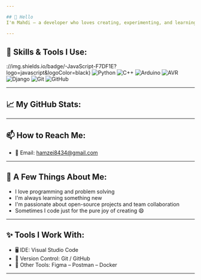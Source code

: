 ```yaml
---

## 👋 Hello  
I'm Mahdi – a developer who loves creating, experimenting, and learning!

---
```


## 🧰 Skills & Tools I Use:

://img.shields.io/badge/-JavaScript-F7DF1E?logo=javascript&logoColor=black)
![Python](https://img.shields.io/badge/-Python-3776AB?logo=python&logoColor=white)
![C++](https://img.shields.io/badge/-C++-00599C?style=flat&logo=c%2B%2B&logoColor=white)
![Arduino](https://img.shields.io/badge/-Arduino-00979D?style=flat&logo=arduino&logoColor=white)
![AVR](https://img.shields.io/badge/-AVR-000000?style=flat&logo=atmel&logoColor=white)
![Django](https://img.shields.io/badge/-Django-092E20?style=flat&logo=django&logoColor=white)
![Git](https://img.shields.io/badge/-Git-F05032?style=flat&logo=git&logoColor=white)
![GitHub](https://img.shields.io/badge/-GitHub-181717?style=flat&logo=github&logoColor=white)


---

## 📈 My GitHub Stats:


---

## 📫 How to Reach Me:

- 📧 Email: hamzei8434@gmail.com  

---

## 🎯 A Few Things About Me:

- I love programming and problem solving  
- I'm always learning something new  
- I'm passionate about open-source projects and team collaboration  
- Sometimes I code just for the pure joy of creating 😄

---

## ✨ Tools I Work With:

- 🖥️ IDE: Visual Studio Code  
- 📁 Version Control: Git / GitHub  
- 🧪 Other Tools: Figma – Postman – Docker

---
